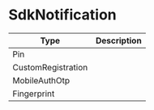 # SdkNotification

| Type | Description |
| ------ | ----------- |
| Pin |   |
| CustomRegistration  |   |
| MobileAuthOtp  |   |
| Fingerprint  |   |
